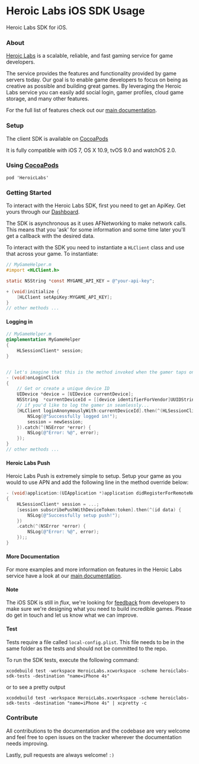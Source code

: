 Heroic Labs iOS SDK Usage
=========================
Heroic Labs SDK for iOS.

### About
[Heroic Labs](https://heroiclabs.com/) is a scalable, reliable, and fast gaming service for game developers.

The service provides the features and functionality provided by game servers today. Our goal is to enable game developers to focus on being as creative as possible and building great games. By leveraging the Heroic Labs service you can easily add social login, gamer profiles, cloud game storage, and many other features.

For the full list of features check out our [main documentation](https://heroiclabs.com/docs/).

### Setup
The client SDK is available on [CocoaPods](http://cocoadocs.org/docsets/HeroicLabs/)

It is fully compatible with iOS 7, OS X 10.9, tvOS 9.0 and watchOS 2.0.

### Using [CocoaPods](http://cocoapods.org/)

```cocoapods
pod 'HeroicLabs'
```

### Getting Started

To interact with the Heroic Labs SDK, first you need to get an ApiKey. Get yours through our [Dashboard](http://dashboard.heroiclabs.com).

The SDK is asynchronous as it uses AFNetworking to make network calls. This means that you 'ask' for some information and some time later you'll get a callback with the desired data.

To interact with the SDK you need to instantiate a `HLClient` class and use that across your game. To instantiate:

```Objective-C
// MyGameHelper.m
#import <HLClient.h>

static NSString *const MYGAME_API_KEY = @"your-api-key";

+ (void)initialize {
    [HLClient setApiKey:MYGAME_API_KEY];
}
// other methods ...
```

#### Logging in

```Objective-C
// MyGameHelper.m
@implementation MyGameHelper
{
    HLSessionClient* session;
}


// let's imagine that this is the method invoked when the gamer taps on 'Sign in' in your game.
- (void)onLoginClick
{
    // Get or create a unique device ID
    UIDevice *device = [UIDevice currentDevice];
    NSString  *currentDeviceId = [[device identifierForVendor]UUIDString];
    // if you'd like to log the gamer in seamlessly...
    [HLClient loginAnonymouslyWith:currentDeviceId].then(^(HLSessionClient* newSession) {
        NSLog(@"Successfully logged in!");
        session = newSession;
    }).catch(^(NSError *error) {
        NSLog(@"Error: %@", error);
    });
}
// other methods ...
```

#### Heroic Labs Push

Heroic Labs Push is extremely simple to setup. Setup your game as you would to use APN and add the following line in the method override below:

```Objective-C
- (void)application:(UIApplication *)application didRegisterForRemoteNotificationsWithDeviceToken:(NSData *)token
{
    HLSessionClient* session = ...;
    [session subscribePushWithDeviceToken:token].then(^(id data) {
        NSLog(@"Successfully setup push!");
    })
    .catch(^(NSError *error) {
        NSLog(@"Error: %@", error);
    });;
}

```

#### More Documentation

For more examples and more information on features in the Heroic Labs service have a look at our [main documentation](https://heroiclabs.com/docs/?ios).

#### Note

The iOS SDK is still in _flux_, we're looking for [feedback](mailto:hello@heroiclabs.com) from developers to make sure we're designing what you need to build incredible games. Please do get in touch and let us know what we can improve.

#### Test

Tests require a file called `local-config.plist`. This file needs to be in the same folder as the tests and should not be committed to the repo.

To run the SDK tests, execute the following command:

```
xcodebuild test -workspace HeroicLabs.xcworkspace -scheme heroiclabs-sdk-tests -destination "name=iPhone 4s"
```

or to see a pretty output

```
xcodebuild test -workspace HeroicLabs.xcworkspace -scheme heroiclabs-sdk-tests -destination "name=iPhone 4s" | xcpretty -c
```

### Contribute

All contributions to the documentation and the codebase are very welcome and feel free to open issues on the tracker wherever the documentation needs improving.

Lastly, pull requests are always welcome! `:)`
